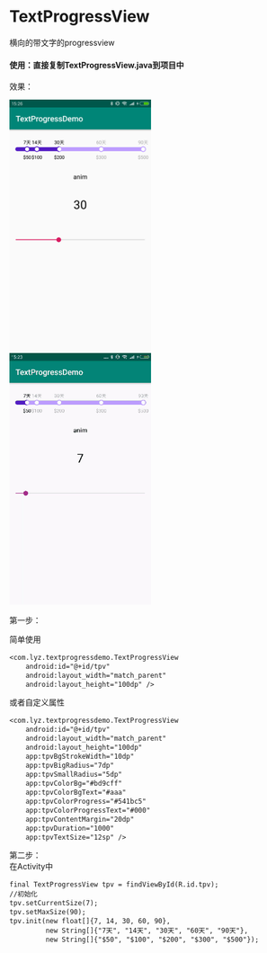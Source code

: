 # TextProgressView
横向的带文字的progressview

#### 使用：直接复制TextProgressView.java到项目中

效果：

<img src="screenshot/Screenshot_1.png" width="50%" height="50%">
<img src="screenshot/Screenshot_2.gif" width="50%" height="50%">

第一步：

简单使用
	
	<com.lyz.textprogressdemo.TextProgressView
        android:id="@+id/tpv"
        android:layout_width="match_parent"
        android:layout_height="100dp" />
        
或者自定义属性

	<com.lyz.textprogressdemo.TextProgressView
        android:id="@+id/tpv"
        android:layout_width="match_parent"
        android:layout_height="100dp"
        app:tpvBgStrokeWidth="10dp"
        app:tpvBigRadius="7dp"
        app:tpvSmallRadius="5dp"
        app:tpvColorBg="#bd9cff"
        app:tpvColorBgText="#aaa"
        app:tpvColorProgress="#541bc5"
        app:tpvColorProgressText="#000"
        app:tpvContentMargin="20dp"
        app:tpvDuration="1000"
        app:tpvTextSize="12sp" />

第二步：        
在Activity中

	final TextProgressView tpv = findViewById(R.id.tpv);
    //初始化
    tpv.setCurrentSize(7);
    tpv.setMaxSize(90);
    tpv.init(new float[]{7, 14, 30, 60, 90},
             new String[]{"7天", "14天", "30天", "60天", "90天"},
             new String[]{"$50", "$100", "$200", "$300", "$500"});
             
